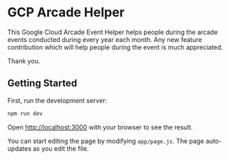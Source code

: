 
# GCP Arcade Helper

This Google Cloud Arcade Event Helper helps people during the arcade events conducted during every year each month. Any new feature contribution which will help people during the event is much appreciated.

Thank you.

## Getting Started

First, run the development server:

```bash
npm run dev

```

Open [http://localhost:3000](http://localhost:3000) with your browser to see the result.

You can start editing the page by modifying `app/page.js`. The page auto-updates as you edit the file.
